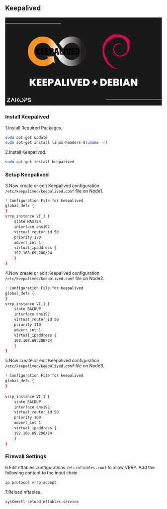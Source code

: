 ## Keepalived

![Keepalived Debian](https://raw.githubusercontent.com/zakery1369/pics/master/Keepalived.png)

<!--truncate-->

### Install Keepalived

1.Install Required Packages.

```bash
sudo apt-get update
sudo apt-get install linux-headers-$(uname -r)
```

2.Install Keepalived.

```bash
sudo apt-get install keepalived
```

### Setup Keepalived

3.Now create or edit Keepalived configuration `/etc/keepalived/keepalived.conf` file on Node1.

```bash
! Configuration File for keepalived
global_defs {
}
vrrp_instance VI_1 {
    state MASTER
    interface ens192
    virtual_router_id 50
    priority 120
    advert_int 1
    virtual_ipaddress {
	192.168.69.200/24
    }
}
```

4.Now create or edit Keepalived configuration `/etc/keepalived/keepalived.conf` file on Node2.

```bash
! Configuration File for keepalived
global_defs {
}
vrrp_instance VI_1 {
    state BACKUP
    interface ens192
    virtual_router_id 50
    priority 110
    advert_int 1
    virtual_ipaddress {
	192.168.69.200/24
    }
}
```

5.Now create or edit Keepalived configuration `/etc/keepalived/keepalived.conf` file on Node3.

```bash
! Configuration File for keepalived
global_defs {
}

vrrp_instance VI_1 {
    state BACKUP
    interface ens192
    virtual_router_id 50
    priority 100
    advert_int 1
    virtual_ipaddress {
	192.168.69.200/24
    }
}
```

### Firewall Settings

6.Edit nftables configurations `/etc/nftables.conf` to allow VRRP. Add the following content to the input chain.

```bash
ip protocol vrrp accept
```

7.Reload nftables.

```
systemctl reload nftables.service
```
